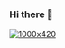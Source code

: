 ### Hi there 👋

[![1000x420](https://media1.tenor.com/images/f855a13900823e7b284d0ed527d059da/tenor.gif?itemid=7175002 "Ünal Sürmeli")](https://github.com/unalsurmeli)


<!--
**unalsurmeli/unalsurmeli** is a ✨ _special_ ✨ repository because its `README.md` (this file) appears on your GitHub profile.

Here are some ideas to get you started:

- 🔭 I’m currently working on ...
- 🌱 I’m currently learning ...
- 👯 I’m looking to collaborate on ...
- 🤔 I’m looking for help with ...
- 💬 Ask me about ...
- 📫 How to reach me: ...
- 😄 Pronouns: ...
- ⚡ Fun fact: ...
-->
